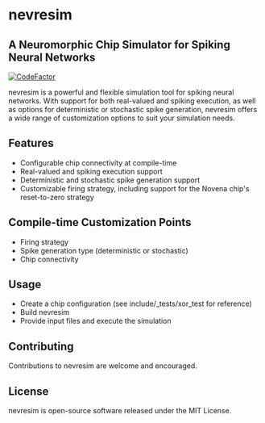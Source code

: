 # nevresim
## A Neuromorphic Chip Simulator for Spiking Neural Networks
[![CodeFactor](https://www.codefactor.io/repository/github/dyigitpolat/nevresim/badge)](https://www.codefactor.io/repository/github/dyigitpolat/nevresim)  

nevresim is a powerful and flexible simulation tool for spiking neural networks. With support for both real-valued and spiking execution, as well as options for deterministic or stochastic spike generation, nevresim offers a wide range of customization options to suit your simulation needs.

## Features

- Configurable chip connectivity at compile-time
- Real-valued and spiking execution support
- Deterministic and stochastic spike generation support
- Customizable firing strategy, including support for the Novena chip's reset-to-zero strategy

## Compile-time Customization Points

- Firing strategy
- Spike generation type (deterministic or stochastic)
- Chip connectivity

## Usage

- Create a chip configuration (see include/_tests/xor_test for reference)
- Build nevresim
- Provide input files and execute the simulation

## Contributing

Contributions to nevresim are welcome and encouraged. 

## License

nevresim is open-source software released under the MIT License.
